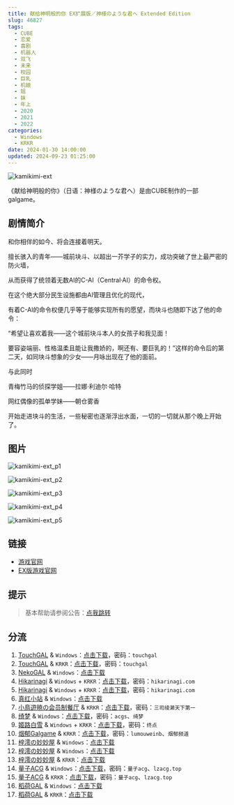 ```yaml
---
title: 献给神明般的你 EX扩展版／神様のような君へ Extended Edition
slug: 46827
tags:
  - CUBE
  - 恋爱
  - 喜剧
  - 机器人
  - 双飞
  - 未来
  - 校园
  - 巨乳
  - 机娘
  - 姐
  - 妹
  - 年上
  - 2020
  - 2021
  - 2022
categories:
  - Windows
  - KRKR
date: 2024-01-30 14:00:00
updated: 2024-09-23 01:25:00
---
```


![kamikimi-ext](https://static.saop.cc/vns/img/kamikimi-ext.webp)

《献给神明般的你》（日语：神様のような君へ）是由CUBE制作的一部galgame。

<!--more-->

## 剧情简介

和你相伴的如今、将会连接着明天。

擅长骇入的青年——城前块斗、以超出一芥学子的实力，成功突破了世上最严密的防火墙，

从而获得了统领着无数AI的C-AI（Central·AI）的命令权。

在这个绝大部分民生设施都由AI管理且优化的现代，

有着C-AI的命令权便几乎等于能够实现所有的愿望，而块斗也随即下达了他的命令：

“希望让喜欢着我——这个城前块斗本人的女孩子和我见面！

要容姿端丽、性格温柔且能让我撒娇的，啊还有、要巨乳的！”这样的命令后的第二天，如同块斗想象的少女——月咏出现在了他的面前。

与此同时

青梅竹马的侦探学姐——拉娜·利迪尔·哈特

网红偶像的孤单学妹——朝仓雾香

开始走进块斗的生活，一些秘密也逐渐浮出水面，一切的一切就从那个晚上开始了。

## 图片

![kamikimi-ext_p1](https://static.saop.cc/vns/img/kamikimi-ext_p1.webp)

![kamikimi-ext_p2](https://static.saop.cc/vns/img/kamikimi-ext_p2.webp)

![kamikimi-ext_p3](https://static.saop.cc/vns/img/kamikimi-ext_p3.webp)

![kamikimi-ext_p4](https://static.saop.cc/vns/img/kamikimi-ext_p4.webp)

![kamikimi-ext_p5](https://static.saop.cc/vns/img/kamikimi-ext_p5.webp)

## 链接

* [游戏官网](http://www.cuffs-cube.jp/products/kamikimi/)
* [EX版游戏官网](https://www.cuffs.co.jp/products/kamikimi_ext/)

## 提示

> 基本帮助请参阅公告：[点我跳转](/)

## 分流

1. [TouchGAL](https://www.touchgal.us/) & `Windows`：[点击下载](https://pan.touchgal.net/s/96Gsb)，密码：`touchgal`
2. [TouchGAL](https://www.touchgal.us/) & `KRKR`：[点击下载](https://pan.touchgal.net/s/dBPHb)，密码：`touchgal`
3. [NekoGAL](https://www.nekogal.com/) & `Windows`：[点击下载](https://pan.nekogal.top/s/VW7uy)
4. [Hikarinagi](https://www.hikarinagi.net/) & `Windows` + `KRKR`：[点击下载](https://pan.yurari.moe/s/2KCJ)，密码：`hikarinagi.com`
5. [Hikarinagi](https://www.hikarinagi.net/) & `Windows` + `KRKR`：[点击下载](https://pan.yurari.moe/s/W67QFg)，密码：`hikarinagi.com`
6. [真红小站](https://www.shinnku.com/) & `Windows`：[点击下载](https://www.shinnku.com/api/download/0/win/%E7%8C%AE%E7%BB%99%E7%A5%9E%E6%98%8E%E8%88%AC%E7%9A%84%E4%BD%A0%20Extended%20Edition%20v1.1.7z)
7. [小鳥遊暁の会员制餐厅](https://t-satoru.top/) & `KRKR`：[点击下载](https://pan.t-satoru.top/ode5/Galgames/%E3%80%90%E8%87%AA%E5%B0%81%E5%8C%85%E3%80%91%E5%8E%9F%E5%88%9B%E4%BD%9C%E5%93%81/%E7%8C%AE%E7%BB%99%E7%A5%9E%E6%98%8E%E8%88%AC%E7%9A%84%E4%BD%A0)，密码：`三司绫濑天下第一`
8. [绮梦](https://acgs.one/) & `Windows`：[点击下载](https://game.acgs.one/game/37.html)，密码：`acgs`、`绮梦`
9. [姬路白雪](https://jlbx.xyz/) & `Windows` + `KRKR`：[点击下载](https://pan.jlbx.xyz/?s=%E7%8C%AE%E7%BB%99%E7%A5%9E%E6%98%8E%E8%88%AC%E7%9A%84%E4%BD%A0)，密码：`终点`
10. [烟郁Galgame](https://yanyugal.top/) & `KRKR`：[点击下载](https://yanyugal.top/d/disk1/%E5%B0%8F%E5%B0%8F%E7%9A%84%E5%88%86%E4%BA%AB%EF%BC%88PC%EF%BC%86%E5%AE%89%E5%8D%93%EF%BC%89/%E5%AE%89%E5%8D%93/krkr/%E7%8C%AE%E7%BB%99%E7%A5%9E%E6%98%8E%E8%88%AC%E7%9A%84%E4%BD%A0%20Extended%20Edition.7z)，密码：`lumouweinb`、`烟郁频道`
11. [梓澪の妙妙屋](https://zi0.cc/) & `Windows`：[点击下载](https://zi0.cc/d/%60%E3%80%90%E5%90%88%E9%9B%86%E7%B3%BB%E5%88%97%E3%80%91/%E5%8D%97%2BGalGame%E6%B1%89%E5%8C%96%E5%8C%BA%E5%85%A8%E5%8C%BA%E8%B5%84%E6%BA%90%E5%A4%87%E4%BB%BD/1/07/%5BCUBE%5D%20%E7%A5%9E%E6%A7%98%E3%81%AE%E3%82%88%E3%81%86%E3%81%AA%E5%90%9B%E3%81%B8%20EXTENDED%20EDITION%20%20%E7%8C%AE%E7%BB%99%E7%A5%9E%E6%98%8E%E8%88%AC%E7%9A%84%E4%BD%A0%20Ex%20V1.1%E6%B1%89%E5%8C%96%E7%A1%AC%E7%9B%98%E7%89%88%5B%E7%BB%BF%E8%8C%B6%E6%B1%89%E5%8C%96%E7%BB%84%5D.zip?sign=4K5SeUiVkr9_9bj1uWEZGzPVyG8T7BmExkCoBvFn3Fo=:0)
12. [梓澪の妙妙屋](https://zi0.cc/) & `Windows`：[点击下载](https://zi0.cc/d/%2C%E3%80%90ADV-%E5%86%92%E9%99%A9%E6%B8%B8%E6%88%8F%E3%80%91/%E3%80%90PC%2B%E5%AE%89%E5%8D%93%E3%80%91%E7%8C%AE%E7%BB%99%E7%A5%9E%E6%98%8E%E8%88%AC%E7%9A%84%E4%BD%A0%20Extended%20Edition/%E3%80%90%20PC%E7%A1%AC%E7%9B%98%E3%80%91%E7%8C%AE%E7%BB%99%E7%A5%9E%E6%98%8E%E8%88%AC%E7%9A%84%E4%BD%A0%20Extended%20Edition.zip?sign=KjFuRxyJ0wQpaXeEuSmBUavHzibAXPsy1tYEel2Jrrc=:0)
13. [梓澪の妙妙屋](https://zi0.cc/) & `KRKR`：[点击下载](https://zi0.cc/d/%2C%E3%80%90ADV-%E5%86%92%E9%99%A9%E6%B8%B8%E6%88%8F%E3%80%91/%E3%80%90PC%2B%E5%AE%89%E5%8D%93%E3%80%91%E7%8C%AE%E7%BB%99%E7%A5%9E%E6%98%8E%E8%88%AC%E7%9A%84%E4%BD%A0%20Extended%20Edition/%E3%80%90KRKR%E3%80%91%E3%80%90%E9%AB%98%E5%8E%8B%E6%B1%89%E5%8C%96%E3%80%91%E7%8C%AE%E7%BB%99%E7%A5%9E%E6%98%8E%E8%88%AC%E7%9A%84%E4%BD%A0%20Extended%20Edition.zip?sign=zfkyiAJmetiWiQPwhufYpEkYB-K_NC8ro8ZFR16Z_PU=:0)
14. [量子ACG](https://lzacg.org/) & `Windows`：[点击下载](https://lzacg.org/5665)，密码：`量子acg`、`lzacg.top`
15. [量子ACG](https://lzacg.org/) & `KRKR`：[点击下载](https://lzacg.org/5864)，密码：`量子acg`、`lzacg.top`
16. [稻荷GAL](https://inarigal.com/) & `Windows`：[点击下载](https://inarigal.com/detail/8463)
17. [稻荷GAL](https://inarigal.com/) & `KRKR`：[点击下载](https://inarigal.com/detail/8469)
